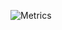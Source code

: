 ![Metrics](https://metrics.lecoq.io/hdruk?template=classic&isocalendar=1&languages=1&introduction=1&stars=1&people=1&gists=1&followup=1&lines=1&tweets=1&achievements=1&activity=1&isocalendar.duration=half-year&languages.colors=github&languages.threshold=0%25&introduction.title=true&stars.limit=4&people.limit=28&people.size=28&people.types=followers%2C%20following&people.identicons=false&people.shuffle=false&activity.limit=5&activity.days=14&activity.filter=all&activity.visibility=all&activity.timestamps=false&achievements.threshold=C&achievements.secrets=true&achievements.limit=0&tweets.attachments=false&tweets.limit=2&tweets.user=susheelvarma&config.timezone=Europe%2FLondon)
